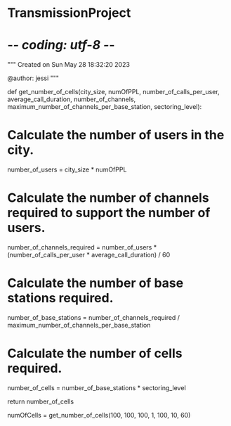 # TransmissionProject
# -*- coding: utf-8 -*-
"""
Created on Sun May 28 18:32:20 2023

@author: jessi
"""

def get_number_of_cells(city_size, numOfPPL, number_of_calls_per_user, average_call_duration, number_of_channels, maximum_number_of_channels_per_base_station, sectoring_level):

  # Calculate the number of users in the city.
  number_of_users = city_size * numOfPPL

  # Calculate the number of channels required to support the number of users.
  number_of_channels_required = number_of_users * (number_of_calls_per_user * average_call_duration) / 60

  # Calculate the number of base stations required.
  number_of_base_stations = number_of_channels_required / maximum_number_of_channels_per_base_station

  # Calculate the number of cells required.
  number_of_cells = number_of_base_stations * sectoring_level

  return number_of_cells

numOfCells = get_number_of_cells(100, 100, 100, 1, 100, 10, 60)
